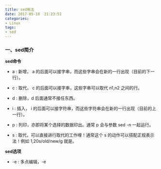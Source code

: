 ```yaml
---
title: sed用法
date: 2017-05-18  21:23:51
categories:
- Linux
tags:
- sed
---
```


<!-- more -->

### 一、sed简介

**sed命令**

- a : 新增， a 的后面可以接字串，而这些字串会在新的一行出现（目前的下一行）。

- c : 取代， c 的后面可以接字串，这些字串可以取代 n1,n2 之间的行。

- d : 删除，d 后面通常不接任东西。

- i  : 插入， i 的后面可以接字符串，而这些字符串会在新的一行出现（目前的上一行）。

- p : 列印，亦即将某个选择的数据印出。通常 p 会与参数 sed -n 一起运行。

- s : 取代，可以直接进行取代的工作哩！通常这个 s 的动作可以搭配正规表示法！例如 1,20s/old/new/g 就是。

**sed选项**

- -e : 多点编辑，-e<script>指定的script来处理输入的文本文件。
- -n : 仅显示script处理后的结果(经过sed处理的一行或者动作才会被列出来的)。
- -f : -f<scriptfile>，指定的script文件来处理输入的文本文件。
- -i : 直接修改读取的文件内容，而不是直接输出到终端。

**基础正则表达式**

|     字符     | 作用             | 实例                                       |
| :--------: | :------------- | :--------------------------------------- |
|     ^      | 匹配行开头。         | /^me/   匹配所有以me开头的行                      |
|     $      | 匹配行结尾。         | /me$/   匹配所有以me结尾的行                      |
|     .      | 匹配单个字符         | /m...e/   匹配包含字母m,后跟三个任意字符，且再跟字母e的行      |
|     *      | 匹配单个或多个前导字符    | /me*/   匹配包含字母me,后面跟多个或零个e字母的行           |
|     []     | 匹配指定字符组内的任一字符  | /[mM]e/   匹配包含me或者Me的行                   |
|     &      | 保存查找串          | s/me/\*\*&\*\*/   符号&代表查找串。me将被替换为\*\*me\*\* |
|    \\<     | 匹配词首           | /\\<me/   匹配以me为首的词                      |
|    \\>     | 匹配词尾           | /\\>me/   匹配以me结尾的词                      |
|  x\{m\\}   | 匹配连续m个x        | /A\\{4}/   匹配包含连续4个A的行                   |
| x\\{m,\\}  | 匹配至少m个x        | /A\\{5,\\}/   匹配包含至少连续4个A的行              |
| x\\{m,n\\} | 匹配至少m个，但不超过n个x | /A\\{4,8\\}/   匹配包含连续4到8个A的行             |

*sed如果用到了字符实体本身是属于sed命令选项的，需要用反斜杠\进行转义*

#### 1.删除文件每行的第二个字符

```shell
$ sed -nr 's/.//2' me
$ sed -nr 's/(.)(.)(.*)/\1\3/p' me
```

#### 2.删除文件每行倒数的第二个字符

```shell
$ sed -nr 's/(.*)(.)(.)/\1\3/p' me
```

